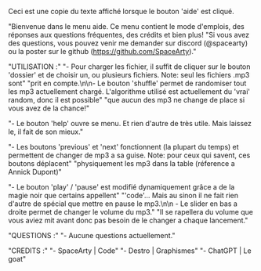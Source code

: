Ceci est une copie du texte affiché lorsque le bouton 'aide' est cliqué.

"Bienvenue dans le menu aide. Ce menu contient le mode d'emplois, des réponses aux questions fréquentes, des crédits et bien plus!
"Si vous avez des questions, vous pouvez venir me demander sur discord (@spacearty) ou la poster sur le github (https://github.com/SpaceArty)."

"UTILISATION :"
"- Pour charger les fichier, il suffit de cliquer sur le bouton 'dossier' et de choisir un, ou plusieurs fichiers. Note: seul les fichiers .mp3 sont"
"prit en compte.\n\n- Le bouton 'shuffle' permet de randomiser tout les mp3 actuellement chargé. L'algorithme utilisé est actuellement du 'vrai' random, donc il est possible"
"que aucun des mp3 ne change de place si vous avez de la chance!"

"- Le bouton 'help' ouvre se menu. Et rien d'autre de très utile. Mais laissez le, il fait de son mieux."

"- Les boutons 'previous' et 'next' fonctionnent (la plupart du temps) et permettent de changer de mp3 a sa guise. Note: pour ceux qui savent, ces boutons déplacent"
"physiquement les mp3 dans la table (réference a Annick Dupont)"

"- Le bouton 'play' / 'pause' est modifié dynamiquement grâce a de la magie noir que certains appellent"
"'code'... Mais au sinon il ne fait rien d'autre de spécial que mettre en pause le mp3.\n\n - Le slider en bas a droite permet de changer le volume du mp3."
"Il se rapellera du volume que vous aviez mit avant donc pas besoin de le changer a chaque lancement."

"QUESTIONS :"
"- Aucune questions actuellement."

"CREDITS :"
"- SpaceArty | Code"
"- Destro | Graphismes"
"- ChatGPT | Le goat"

